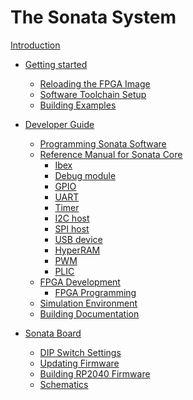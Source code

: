 # The Sonata System

[Introduction](README.md)

- [Getting started](doc/guide/getting-started.md)
  - [Reloading the FPGA Image](doc/guide/fpga-update.md)
  - [Software Toolchain Setup](doc/guide/toolchain-setup.md)
  - [Building Examples](doc/guide/building-examples.md)

- [Developer Guide](doc/dev/developing.md)
  - [Programming Sonata Software](doc/dev/sw-programming.md)
  - [Reference Manual for Sonata Core](doc/dev/ref-manual.md)
      - [Ibex](doc/ip/ibex.md)
      - [Debug module](doc/ip/dm.md)
      - [GPIO](doc/ip/gpio.md)
      - [UART](doc/ip/uart.md)
      - [Timer](doc/ip/timer.md)
      - [I2C host](doc/ip/i2c.md)
      - [SPI host](doc/ip/spi.md)
      - [USB device](doc/ip/usb.md)
      - [HyperRAM](doc/ip/ram.md)
      - [PWM](doc/ip/pwm.md)
      - [PLIC](doc/ip/plic.md)
  - [FPGA Development](doc/dev/fpga-development.md)
      - [FPGA Programming](doc/dev/fpga-programming.md)
  - [Simulation Environment](doc/dev/simulation.md)
  - [Building Documentation](doc/dev/building-doc.md)

- [Sonata Board](doc/architecture/board.md)
  - [DIP Switch Settings]()
  - [Updating Firmware]()
  - [Building RP2040 Firmware]()
  - [Schematics]()


